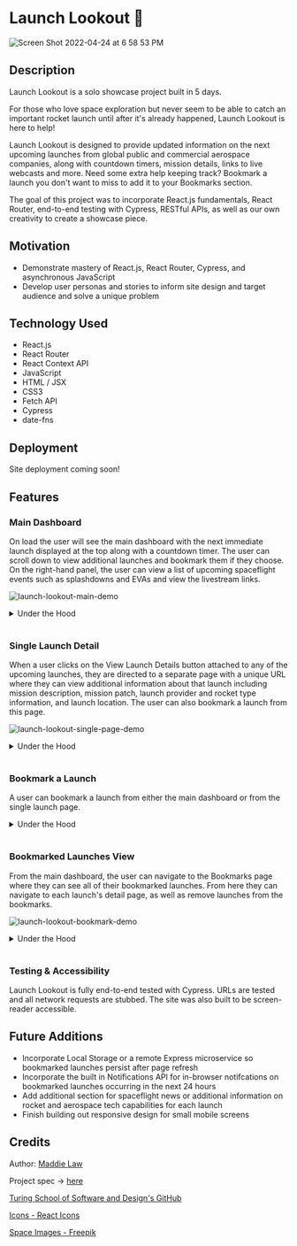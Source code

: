 # Launch Lookout 🚀

![Screen Shot 2022-04-24 at 6 58 53 PM](https://user-images.githubusercontent.com/92049763/165004782-b0d648f3-c76e-4083-8fb7-c901d513cfa3.png)

## Description

Launch Lookout is a solo showcase project built in 5 days.

For those who love space exploration but never seem to be able to catch an important rocket launch until after it's already happened, Launch Lookout is here to help!

Launch Lookout is designed to provide updated information on the next upcoming launches from global public and commercial aerospace companies, along with countdown timers, mission details, links to live webcasts and more. Need some extra help keeping track? Bookmark a launch you don't want to miss to add it to your Bookmarks section.

The goal of this project was to incorporate React.js fundamentals, React Router, end-to-end testing with Cypress, RESTful APIs, as well as our own creativity to create a showcase piece.

## Motivation
- Demonstrate mastery of React.js, React Router, Cypress, and asynchronous JavaScript
- Develop user personas and stories to inform site design and target audience and solve a unique problem

## Technology Used
- React.js
- React Router
- React Context API
- JavaScript
- HTML / JSX
- CSS3
- Fetch API
- Cypress
- date-fns

## Deployment
Site deployment coming soon! 

## Features

### Main Dashboard

On load the user will see the main dashboard with the next immediate launch displayed at the top along with a countdown timer. The user can scroll down to view additional launches and bookmark them if they choose. On the right-hand panel, the user can view a list of upcoming spaceflight events such as splashdowns and EVAs and view the livestream links.

![launch-lookout-main-demo](https://user-images.githubusercontent.com/92049763/165005008-25d6faf9-c624-4fc3-adb6-c152f29e8339.gif)

<details>
  <summary>Under the Hood</summary>
  Upcoming Launches are populated using the fetch API from the Space Launch Now API, stored within a central context provider, and given to the children components as needed for rendering. Events are retrieved from a separate endpoint and stored only in the Events component.
</details>
</br>

### Single Launch Detail

When a user clicks on the View Launch Details button attached to any of the upcoming launches, they are directed to a separate page with a unique URL where they can view additional information about that launch including mission description, mission patch, launch provider and rocket type information, and launch location. The user can also bookmark a launch from this page.

![launch-lookout-single-page-demo](https://user-images.githubusercontent.com/92049763/165005044-0e248a2e-b25c-46fa-bfd5-c47a2fdeebb4.gif)

<details>
  <summary>Under the Hood</summary>
  Additional launch detail is retrieved from the main Data Context provider and rendered out.
</details>
</br>

### Bookmark a Launch

A user can bookmark a launch from either the main dashboard or from the single launch page.

<details>
  <summary>Under the Hood</summary>
  Bookmarking flow is handled with a Bookmark Context Provider that is able to store bookmarks in state and pass that data to various child components. This allows launches to be bookmarked and their visual success cue to persist across pages.
</details>
</br>

### Bookmarked Launches View 

From the main dashboard, the user can navigate to the Bookmarks page where they can see all of their bookmarked launches. From here they can navigate to each launch's detail page, as well as remove launches from the bookmarks.

![launch-lookout-bookmark-demo](https://user-images.githubusercontent.com/92049763/165005078-7c7ca54f-1351-425b-9464-79531d393197.gif)

<details>
  <summary>Under the Hood</summary>
  Clicking on the delete button for a launch will remove that launch from the Bookmark Context state and re-render the page.
</details>
</br>

### Testing & Accessibility

Launch Lookout is fully end-to-end tested with Cypress. URLs are tested and all network requests are stubbed. The site was also built to be screen-reader accessible.


## Future Additions
- Incorporate Local Storage or a remote Express microservice so bookmarked launches persist after page refresh
- Incorporate the built in Notifications API for in-browser notifcations on bookmarked launches occurring in the next 24 hours
- Add additional section for spaceflight news or additional information on rocket and aerospace tech capabilities for each launch
- Finish building out responsive design for small mobile screens

## Credits
Author: [Maddie Law](https://github.com/maddielaw)

Project spec -> [here](https://frontend.turing.edu/projects/module-3/showcase.html)

[Turing School of Software and Design's GitHub](https://github.com/turingschool-examples)

[Icons - React Icons](https://react-icons.github.io/react-icons)

[Space Images - Freepik](https://www.freepik.com/vectors/)